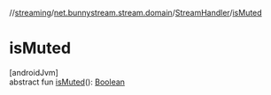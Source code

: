 //[streaming](../../../index.md)/[net.bunnystream.stream.domain](../index.md)/[StreamHandler](index.md)/[isMuted](is-muted.md)

# isMuted

[androidJvm]\
abstract fun [isMuted](is-muted.md)(): [Boolean](https://kotlinlang.org/api/latest/jvm/stdlib/kotlin/-boolean/index.html)
